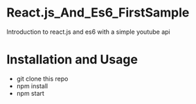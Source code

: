 # React.js_And_Es6_FirstSample
Introduction to react.js and es6 with a simple youtube api

# Installation and Usage

<ul>
  <li>git clone this repo</li>
  <li>npm install</li>
  <li>npm start</li>
</ul>

